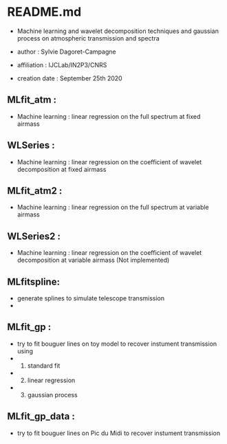 # README.md

- Machine learning and wavelet decomposition techniques and gaussian process on atmospheric transmission and spectra

- author : Sylvie Dagoret-Campagne
- affiliation : IJCLab/IN2P3/CNRS
- creation date : September 25th 2020





## MLfit_atm : 
- Machine learning : linear regression on the full spectrum at fixed airmass 	


## WLSeries  : 
- Machine learning : linear regression on the coefficient of wavelet decomposition  at fixed airmass


## MLfit_atm2 : 
- Machine learning : linear regression on the full spectrum at variable airmass 


## WLSeries2  : 
- Machine learning : linear regression on the coefficient of wavelet decomposition  at variable airmass (Not implemented)

## MLfitspline:
- generate splines to simulate telescope transmission
- 

## MLfit_gp	:
- try to fit bouguer lines on toy model to recover instument transmission using
- 1) standard fit
- 2) linear regression
- 3) gaussian process

## MLfit_gp_data	:
- try to fit bouguer lines on Pic du Midi to recover instument transmission


